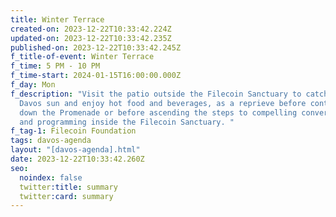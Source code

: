 ```yaml
---
title: Winter Terrace
created-on: 2023-12-22T10:33:42.224Z
updated-on: 2023-12-22T10:33:42.235Z
published-on: 2023-12-22T10:33:42.245Z
f_title-of-event: Winter Terrace
f_time: 5 PM - 10 PM
f_time-start: 2024-01-15T16:00:00.000Z
f_day: Mon
f_description: "Visit the patio outside the Filecoin Sanctuary to catch some
  Davos sun and enjoy hot food and beverages, as a reprieve before continuing
  down the Promenade or before ascending the steps to compelling conversations
  and programming inside the Filecoin Sanctuary. "
f_tag-1: Filecoin Foundation
tags: davos-agenda
layout: "[davos-agenda].html"
date: 2023-12-22T10:33:42.260Z
seo:
  noindex: false
  twitter:title: summary
  twitter:card: summary
---
```

